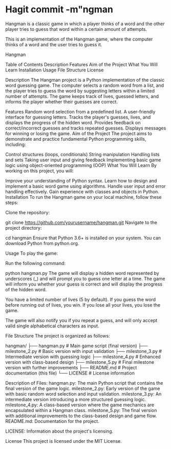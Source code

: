 # Hagit commit -m"ngman
Hangman is a classic game in which a player thinks of a word and the other player tries to guess that word within a certain amount of attempts.

This is an implementation of the Hangman game, where the computer thinks of a word and the user tries to guess it. 

Hangman

Table of Contents
Description
Features
Aim of the Project
What You Will Learn
Installation
Usage
File Structure
License

Description
The Hangman project is a Python implementation of the classic word guessing game. The computer selects a random word from a list, and the player tries to guess the word by suggesting letters within a limited number of attempts. The game keeps track of lives, guessed letters, and informs the player whether their guesses are correct.

Features
Random word selection from a predefined list.
A user-friendly interface for guessing letters.
Tracks the player's guesses, lives, and displays the progress of the hidden word.
Provides feedback on correct/incorrect guesses and tracks repeated guesses.
Displays messages for winning or losing the game.
Aim of the Project
The project aims to demonstrate and practice fundamental Python programming skills, including:

Control structures (loops, conditionals)
String manipulation
Handling lists and sets
Taking user input and giving feedback
Implementing basic game logic using object-oriented programming (OOP)
What You Will Learn
By working on this project, you will:

Improve your understanding of Python syntax.
Learn how to design and implement a basic word game using algorithms.
Handle user input and error handling effectively.
Gain experience with classes and objects in Python.
Installation
To run the Hangman game on your local machine, follow these steps:

Clone the repository:

git clone https://github.com/yourusername/hangman.git
Navigate to the project directory:

cd hangman
Ensure that Python 3.6+ is installed on your system. You can download Python from python.org.

Usage
To play the game:

Run the following command:

python hangman.py
The game will display a hidden word represented by underscores (_) and will prompt you to guess one letter at a time. The game will inform you whether your guess is correct and will display the progress of the hidden word.

You have a limited number of lives (5 by default). If you guess the word before running out of lives, you win. If you lose all your lives, you lose the game.

The game will also notify you if you repeat a guess, and will only accept valid single alphabetical characters as input.

File Structure
The project is organized as follows:

hangman/
├── hangman.py           # Main game script (final version)
├── milestone_2.py       # Basic version with input validation
├── milestone_3.py       # Intermediate version with guessing logic
├── milestone_4.py       # Enhanced version with class-based design
├── milestone_5.py       # Final milestone version with further improvements
├── README.md            # Project documentation (this file)
└── LICENSE              # License information

Description of Files:
hangman.py: The main Python script that contains the final version of the game logic.
milestone_2.py: Early version of the game with basic random word selection and input validation.
milestone_3.py: An intermediate version introducing a more structured guessing logic.
milestone_4.py: A class-based version where the game mechanics are encapsulated within a Hangman class.
milestone_5.py: The final version with additional improvements to the class-based design and game flow.
README.md: Documentation for the project.

LICENSE: Information about the project's licensing.

License
This project is licensed under the MIT License. 